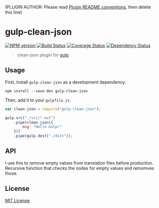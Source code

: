 (PLUGIN AUTHOR: Please read [Plugin README conventions](https://github.com/wearefractal/gulp/wiki/Plugin-README-Conventions), then delete this line)

# gulp-clean-json
[![NPM version][npm-image]][npm-url] [![Build Status][travis-image]][travis-url]  [![Coverage Status][coveralls-image]][coveralls-url] [![Dependency Status][depstat-image]][depstat-url]

> clean-json plugin for [gulp](https://github.com/wearefractal/gulp)

## Usage

First, install `gulp-clean-json` as a development dependency:

```shell
npm install --save-dev gulp-clean-json
```

Then, add it to your `gulpfile.js`:

```javascript
var clean-json = require("gulp-clean-json");

gulp.src("./src/*.ext")
	.pipe(clean-json({
		msg: "Hello Gulp!"
	}))
	.pipe(gulp.dest("./dist"));
```

## API

I use this to remove empty values from translation files before production. Recursive function that checks the nodes for empty values and remomves those.

## License

[MIT License](http://en.wikipedia.org/wiki/MIT_License)

[npm-url]: https://npmjs.org/package/gulp-clean-json
[npm-image]: https://badge.fury.io/js/gulp-clean-json.png

[travis-url]: http://travis-ci.org/arturkp/gulp-clean-json
[travis-image]: https://secure.travis-ci.org/arturkp/gulp-clean-json.png?branch=master

[coveralls-url]: https://coveralls.io/r/arturkp/gulp-clean-json
[coveralls-image]: https://coveralls.io/repos/arturkp/gulp-clean-json/badge.png

[depstat-url]: https://david-dm.org/arturkp/gulp-clean-json
[depstat-image]: https://david-dm.org/arturkp/gulp-clean-json.png
